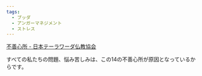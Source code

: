 ```yaml
---
tags:
  - ブッダ
  - アンガーマネジメント
  - ストレス
---
```

[不善心所 - 日本テーラワーダ仏教協会](https://j-theravada.com/world/keyword/keyword-09/)

すべての私たちの問題、悩み苦しみは、この14の不善心所が原因となっているからです。


